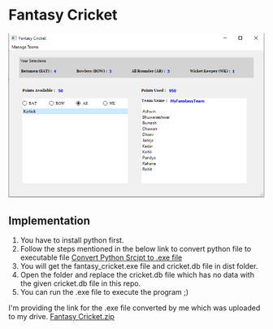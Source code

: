 # Fantasy Cricket
![Interface](https://raw.githubusercontent.com/vidhyasagarbobby/fantasycricket/main/images/Cover%20Photo.PNG)

## Implementation
1. You have to install python first.
2. Follow the steps mentioned in the below link to convert python file to executable file
   [Convert Python Srcipt to .exe file](https://www.geeksforgeeks.org/convert-python-script-to-exe-file/)
3. You will get the fantasy_cricket.exe file and cricket.db file in dist folder.
4. Open the folder and replace the cricket.db file which has no data with the given cricket.db file in this repo.
5. You can run the .exe file to execute the program ;)


I'm providing the link for the .exe file converted by me which was uploaded to my drive.
[Fantasy Cricket.zip](https://drive.google.com/file/d/102qjtaWYNgE1YY9Ncqm8y3qFQJvJSH1u/view)
